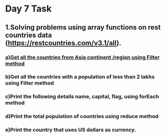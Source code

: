 # Day 7 Task

## 1.Solving problems using array functions on rest countries data (https://restcountries.com/v3.1/all).

### **[a)Get all the countries from Asia continent /region using Filter method](a.asia_countries.js)**

### **b)Get all the countries with a population of less than 2 lakhs using Filter method** []()

### **c)Print the following details name, capital, flag, using forEach method**

### **d)Print the total population of countries using reduce method**

### **e)Print the country that uses US dollars as currency.**